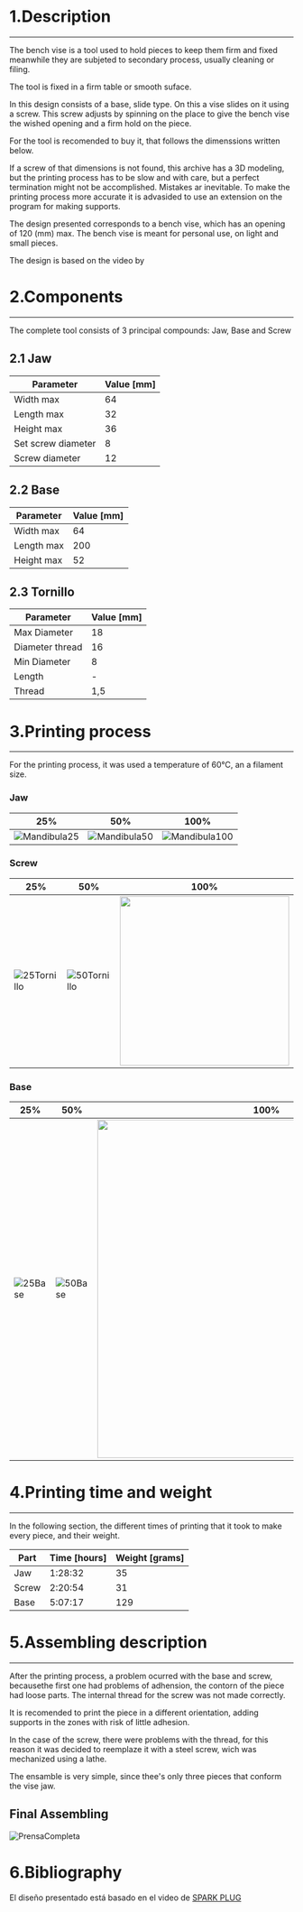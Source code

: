 # 1.Description
---
The bench vise is a tool used to hold pieces to keep them firm and fixed meanwhile they are subjeted to secondary process, usually cleaning or filing.

The tool is fixed in a firm table or smooth suface.

In this design consists of a base, slide type. On this a vise slides on it using a screw. This screw adjusts by spinning on the place to give the bench vise the wished opening and a firm hold on the piece.

For the tool is recomended to buy it, that follows the dimenssions written below.

If a screw of that dimensions is not found, this archive has a 3D modeling, but the printing process has to be slow and with care, but a perfect termination might not be accomplished. Mistakes ar inevitable. To make the printing process more accurate it is advasided to use an extension on the program for making supports.

The design presented corresponds to a bench vise, which has an opening of 120 (mm) max. The bench vise is meant for personal use, on light and small pieces.

The design is based on the video by 

# 2.Components
***
The complete tool consists of 3 principal compounds: Jaw, Base and Screw
## 2.1 Jaw


|Parameter|Value [mm]|
|---|---|
|Width max|64|
|Length max|32|
|Height max|36|
|Set screw diameter|8|
|Screw diameter|12|




## 2.2 Base


|Parameter|Value [mm]|
|---|---|
|Width max|64|
|Length max|200|
|Height max|52|



## 2.3 Tornillo


|Parameter|Value [mm]|
|---|---|
|Max Diameter|18|
|Diameter thread|16|
|Min Diameter|8|
|Length|-|
|Thread|1,5|



# 3.Printing process
***
For the printing process, it was used a temperature of 60°C, an a filament size.

### Jaw
|25%|50%|100%|
|---|---|---|
|![Mandibula25](https://user-images.githubusercontent.com/119521898/205370991-7fa99133-7a08-4482-933c-494db73d40a8.jpg)|![Mandibula50](https://user-images.githubusercontent.com/119521898/205371072-93e12d82-1cb6-41d1-8a88-a4547da5fca3.jpg)|![Mandibula100](https://user-images.githubusercontent.com/119521898/205371131-fd9d52ea-e8f1-4a12-8993-9d5bef6c4954.jpg)|

### Screw

|25%|50%|100%|
|---|---|---|
|![25Tornillo](https://user-images.githubusercontent.com/119521898/205371556-5c93916b-65c6-4fdb-a41d-7b58c30c954b.jpg)|![50Tornillo](https://user-images.githubusercontent.com/119521898/205371569-44667db8-c9cb-47d7-a93e-b065593fe4b8.jpg)|<img src="https://user-images.githubusercontent.com/119521898/205371948-c88673e5-5672-41b0-905e-55fa2cc52f4e.jpeg" width="300" />|

### Base

|25%|50%|100%|
|---|---|---|
|![25Base](https://user-images.githubusercontent.com/119521898/205372046-f85b9e1d-b745-4bc3-8c80-304aa0f6215d.jpg)|![50Base](https://user-images.githubusercontent.com/119521898/205372062-f2d13ccf-e911-4f51-a6a5-4b0cfeee4444.jpg)|<img src="https://user-images.githubusercontent.com/119521898/205372868-b07f664f-2377-4906-b4f4-7b4c2794dd5b.jpeg" width="600" />|

# 4.Printing time and weight
***

In the following section, the different times of printing that it took to make every piece, and their weight.

<div align="center">

|Part|Time [hours]|Weight [grams]|
|---|---|---|
|Jaw|1:28:32|35|
|Screw|2:20:54|31|
|Base|5:07:17|129|

</div>

# 5.Assembling description
***

After the printing process, a problem ocurred with the base and screw, becausethe first one had problems of adhension, the contorn of the piece had loose parts. The internal thread for the screw was not made correctly.

It is recomended to print the piece in a different orientation, adding supports in the zones with risk of little adhesion.

In the case of the screw, there were problems with the thread, for this reason it was decided to reemplaze it with a steel screw, wich was mechanized using a lathe.

The ensamble is very simple, since thee's only three pieces that conform the vise jaw.





## Final Assembling

![PrensaCompleta](https://user-images.githubusercontent.com/119521898/205173522-6b9402c7-dcf7-4066-a390-c6054f19bedc.jpeg)

# 6.Bibliography

El diseño presentado está basado en el video de [SPARK PLUG](https://www.youtube.com/watch?v=GEOp68Q8Ryw&ab_channel=SPARKPLUG)

